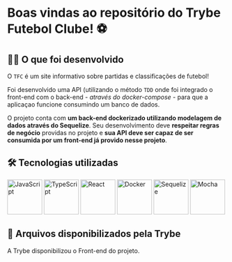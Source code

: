# Boas vindas ao repositório do Trybe Futebol Clube! ⚽

## 👨‍💻 O que foi desenvolvido

O `TFC` é um site informativo sobre partidas e classificações de futebol!

Foi desenvolvido uma API (utilizando o método `TDD` onde foi integrado o front-end com o back-end *- através do docker-compose -* para que a aplicaçao funcione consumindo um banco de dados.

O projeto conta com **um back-end dockerizado utilizando modelagem de dados através do Sequelize**. Seu desenvolvimento deve **respeitar regras de negócio** providas no projeto e **sua API deve ser capaz de ser consumida por um front-end já provido nesse projeto**.

## 🛠 Tecnologias utilizadas

<img title="JavaScript" alt="JavaScript" height="80" width="80" src="https://cdn.jsdelivr.net/gh/devicons/devicon/icons/javascript/javascript-original.svg" /> <img title="TypeScript" alt="TypeScript" height="80" width="80" src="https://cdn.jsdelivr.net/gh/devicons/devicon/icons/typescript/typescript-original.svg" /> <img title="React" alt="React" height="80" width="80" src="https://cdn.jsdelivr.net/gh/devicons/devicon/icons/react/react-original.svg" /> <img title="Docker" alt="Docker" height="80" width="80" src="https://cdn.jsdelivr.net/gh/devicons/devicon/icons/docker/docker-original.svg" /> <img title="Sequelize" alt="Sequelize" height="80" width="80" src="https://cdn.jsdelivr.net/gh/devicons/devicon/icons/sequelize/sequelize-original.svg" /> <img title="Mocha" alt="Mocha" height="80" width="80" src="https://cdn.jsdelivr.net/gh/devicons/devicon/icons/mocha/mocha-plain.svg" />

## 💚 Arquivos disponibilizados pela Trybe

A Trybe disponibilizou o Front-end do projeto.
